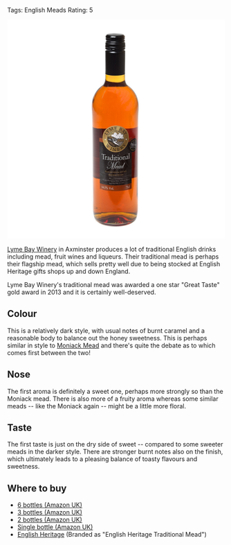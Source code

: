 Tags: English Meads
Rating: 5

![](/images/lyme-bay-trad.jpg)

[Lyme Bay Winery](/lyme-bay-winery/)
in Axminster produces a lot of traditional English drinks 
including mead, fruit wines and liqueurs. Their traditional mead is perhaps 
their flagship mead, which sells pretty well due to being stocked at English
Heritage gifts shops up and down England.

<!-- PELICAN_END_SUMMARY -->

Lyme Bay Winery's traditional mead was awarded a one star "Great Taste"
gold award in 2013 and it is certainly well-deserved.

## Colour

This is a relatively dark style, with usual notes of burnt caramel and a 
reasonable body to balance out the honey sweetness. This is perhaps similar 
in style to [Moniack Mead](/moniack-mead) and there's quite the debate as 
to which comes first between the two!

## Nose

The first aroma is definitely a sweet one, perhaps more strongly so than the
Moniack mead. There is also more of a fruity aroma whereas some similar 
meads -- like the Moniack again -- might be a little more floral.

## Taste

The first taste is just on the dry side of sweet -- compared to some sweeter
meads in the darker style. There are stronger burnt notes also on the 
finish, which ultimately leads to a pleasing balance of toasty flavours and 
sweetness.

## Where to buy

* [6 bottles (Amazon UK)](https://www.amazon.co.uk/Lyme-Bay-TRADITIONAL-MEAD-Case/dp/B076558RV7/ref=as_li_ss_tl?s=grocery&ie=UTF8&qid=1513034785&sr=1-3&keywords=traditional+mead&linkCode=ll1&tag=traditionalmead-21&linkId=6aed096d7fe7ce592f3e087ee294a713)
* [3 bottles (Amazon UK)](https://www.amazon.co.uk/Lyme-Bay-TRADITIONAL-MEAD-Case/dp/B07655CQRZ/ref=as_li_ss_tl?s=grocery&ie=UTF8&qid=1513034785&sr=1-8&keywords=traditional+mead&linkCode=ll1&tag=traditionalmead-21&linkId=9647b8ea6b85a72f53b01cb89a505938)
* [2 bottles (Amazon UK)](https://www.amazon.co.uk/Lyme-Bay-TRADITIONAL-MEAD-Case/dp/B07654Y8KC/ref=as_li_ss_tl?s=grocery&ie=UTF8&qid=1513034785&sr=1-6&keywords=traditional+mead&linkCode=ll1&tag=traditionalmead-21&linkId=cae1f8eb85b7ea4bd45ecc013c0af0ad)
* [Single bottle (Amazon UK)](https://www.amazon.co.uk/Traditional-Mead-Lyme-Bay-Bottle/dp/B00EVVQ1WA/ref=as_li_ss_tl?s=grocery&ie=UTF8&qid=1513034785&sr=1-1&keywords=traditional+mead&linkCode=ll1&tag=traditionalmead-21&linkId=cc42d1fd157d4ab896075062bf67fa8f)
* [English Heritage](http://www.awin1.com/cread.php?awinaffid=333769&awinmid=5926&p=http%3A%2F%2Fwww.english-heritageshop.org.uk%2Ffood-drink%2Fenglish-heritage-traditional-mead) (Branded as "English Heritage Traditional Mead")
